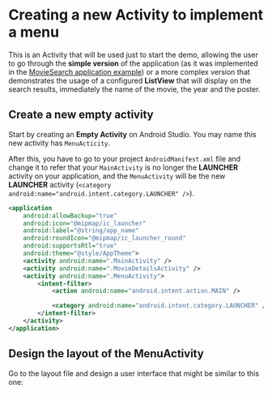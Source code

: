 # Creating a new Activity to implement a menu
This is an Activity that will be used just to start the demo, allowing the user to go through the **simple version** of the application (as it was implemented in the [MovieSearch application example][1]) or a more complex version that demonstrates the usage of a configured **ListView** that will display on the search results, immediately the name of the movie, the year and the poster.

## Create a new empty activity
Start by creating an **Empty Activity** on Android Studio. You may name this new activity has `MenuActicity`.

After this, you have to go to your project `AndroidManifest.xml` file and change it to refer that your `MainActivity` is no longer the **LAUNCHER** activity on your application, and the `MenuActivity` will be the new **LAUNCHER** activity (`<category android:name="android.intent.category.LAUNCHER" />`).

```xml
<application
    android:allowBackup="true"
    android:icon="@mipmap/ic_launcher"
    android:label="@string/app_name"
    android:roundIcon="@mipmap/ic_launcher_round"
    android:supportsRtl="true"
    android:theme="@style/AppTheme">
    <activity android:name=".MainActivity" />
    <activity android:name=".MovieDetailsActivity" />
    <activity android:name=".MenuActivity">
        <intent-filter>
            <action android:name="android.intent.action.MAIN" />

            <category android:name="android.intent.category.LAUNCHER" />
        </intent-filter>
    </activity>
</application>
```

## Design the layout of the MenuActivity
Go to the layout file and design a user interface that might be similar to this one:


[1]:	https://github.com/pontocom/MovieSearch